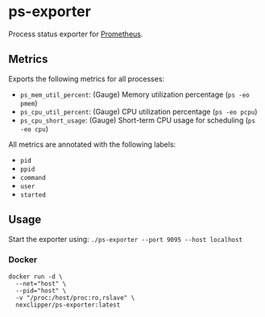 # ps-exporter

Process status exporter for [Prometheus](https://prometheus.io/).

## Metrics

Exports the following metrics for all processes:

* `ps_mem_util_percent`: (Gauge) Memory utilization percentage (`ps -eo pmem`)
* `ps_cpu_util_percent`: (Gauge) CPU utilization percentage (`ps -eo pcpu`)
* `ps_cpu_short_usage`: (Gauge) Short-term CPU usage for scheduling (`ps -eo cpu`)

All metrics are annotated with the following labels:

* `pid`
* `ppid`
* `command`
* `user`
* `started`

## Usage

Start the exporter using: `./ps-exporter --port 9095 --host localhost`

### Docker
```
docker run -d \
  --net="host" \
  --pid="host" \
  -v "/proc:/host/proc:ro,rslave" \
  nexclipper/ps-exporter:latest
```